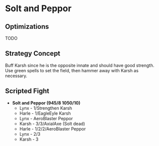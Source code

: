 # Solt and Peppor

## Optimizations

TODO

## Strategy Concept

Buff Karsh since he is the opposite innate and should have good strength. Use
green spells to set the field, then hammer away with Karsh as necessary.

## Scripted Fight

  * **Solt and Peppor (945/8 1050/10)**
    * Lynx - 1/Strengthen Karsh
    * Harle - 1/EagleEyle Karsh
    * Lynx - AeroBlaster Peppor
    * Karsh - 3/3/AxialAxe (Solt dead)
    * Harle - 1/2/2/AeroBlaster Peppor
    * Lynx - 2/3
    * Karsh - 3